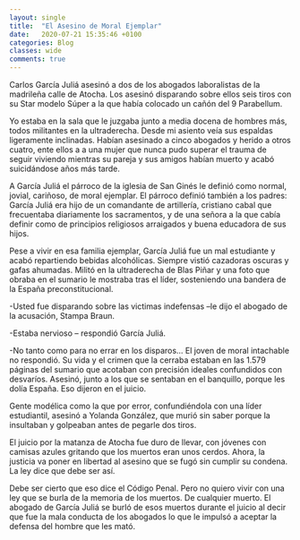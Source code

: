 ```yaml
---
layout: single
title:  "El Asesino de Moral Ejemplar"
date:   2020-07-21 15:35:46 +0100
categories: Blog
classes: wide
comments: true
---
```


Carlos García Juliá asesinó a dos de los abogados laboralistas de la
madrileña calle de Atocha. Los asesinó disparando sobre ellos seis tiros
con su Star modelo Súper a la que había colocado un cañón del 9
Parabellum.

Yo estaba en la sala que le juzgaba junto a media docena de hombres más,
todos militantes en la ultraderecha. Desde mi asiento veía sus espaldas
ligeramente inclinadas. Habían asesinado a cinco abogados y herido a
otros cuatro, ente ellos a a una mujer que nunca pudo superar el trauma
de seguir viviendo mientras su pareja y sus amigos habían muerto y acabó
suicidándose años más tarde.

A García Juliá el párroco de la iglesia de San Ginés le definió como normal,
jovial, cariñoso, de moral ejemplar. El párroco definió también a los
padres: García Juliá era hijo de un comandante de artillería, cristiano cabal
que frecuentaba diariamente los sacramentos, y de una señora a la que
cabía definir como de principios religiosos arraigados y buena educadora
de sus hijos.

Pese a vivir en esa familia ejemplar, García Juliá fue un mal estudiante y
acabó repartiendo bebidas alcohólicas. Siempre vistió cazadoras oscuras y
gafas ahumadas. Militó en la ultraderecha de Blas Piñar y una foto que
obraba en el sumario le mostraba tras el líder, sosteniendo una bandera
de la España preconstitucional.

-Usted fue disparando sobre las victimas indefensas –le dijo el abogado de
la acusación, Stampa Braun.

-Estaba nervioso – respondió García Juliá.

-No tanto como para no errar en los disparos…
El joven de moral intachable no respondió. Su vida y el crimen que la
cerraba estaban en las 1.579 páginas del sumario que acotaban con
precisión ideales confundidos con desvaríos. Asesinó, junto a los que se
sentaban en el banquillo, porque les dolía España. Eso dijeron en el juicio.

Gente modélica como la que por error, confundiéndola con una líder
estudiantil, asesinó a Yolanda González, que murió sin saber porque la
insultaban y golpeaban antes de pegarle dos tiros.

El juicio por la matanza de Atocha fue duro de llevar, con jóvenes con
camisas azules gritando que los muertos eran unos cerdos. Ahora, la
justicia va poner en libertad al asesino que se fugó sin cumplir su condena.
La ley dice que debe ser así.

Debe ser cierto que eso dice el Código Penal. Pero no quiero vivir con una
ley que se burla de la memoria de los muertos. De cualquier muerto. El
abogado de García Juliá se burló de esos muertos durante el juicio al decir
que fue la mala conducta de los abogados lo que le impulsó a aceptar la
defensa del hombre que les mató.